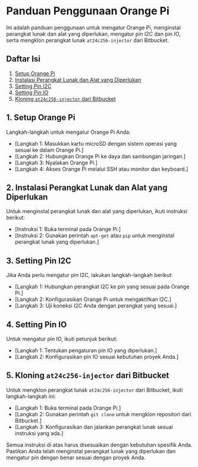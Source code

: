 # Panduan Penggunaan Orange Pi

Ini adalah panduan penggunaan untuk mengatur Orange Pi, menginstal perangkat lunak dan alat yang diperlukan, mengatur pin I2C dan pin IO, serta mengklon perangkat lunak `at24c256-injector` dari Bitbucket.

## Daftar Isi

1. [Setup Orange Pi](#1-setup-orange-pi)
2. [Instalasi Perangkat Lunak dan Alat yang Diperlukan](#2-instalasi-perangkat-lunak-dan-alat-yang-diperlukan)
3. [Setting Pin I2C](#3-setting-pin-i2c)
4. [Setting Pin IO](#4-setting-pin-io)
5. [Kloning `at24c256-injector` dari Bitbucket](#5-kloning-at24c256-injector-dari-bitbucket)

## 1. Setup Orange Pi

Langkah-langkah untuk mengatur Orange Pi Anda:

- [Langkah 1: Masukkan kartu microSD dengan sistem operasi yang sesuai ke dalam Orange Pi.]
- [Langkah 2: Hubungkan Orange Pi ke daya dan sambungan jaringan.]
- [Langkah 3: Nyalakan Orange Pi.]
- [Langkah 4: Akses Orange Pi melalui SSH atau monitor dan keyboard.]

## 2. Instalasi Perangkat Lunak dan Alat yang Diperlukan

Untuk menginstal perangkat lunak dan alat yang diperlukan, ikuti instruksi berikut:

- [Instruksi 1: Buka terminal pada Orange Pi.]
- [Instruksi 2: Gunakan perintah `apt-get` atau `pip` untuk menginstal perangkat lunak yang diperlukan.]

## 3. Setting Pin I2C

Jika Anda perlu mengatur pin I2C, lakukan langkah-langkah berikut:

- [Langkah 1: Hubungkan perangkat I2C ke pin yang sesuai pada Orange Pi.]
- [Langkah 2: Konfigurasikan Orange Pi untuk mengaktifkan I2C.]
- [Langkah 3: Uji koneksi I2C Anda dengan perangkat yang sesuai.]

## 4. Setting Pin IO

Untuk mengatur pin IO, ikuti petunjuk berikut:

- [Langkah 1: Tentukan pengaturan pin IO yang diperlukan.]
- [Langkah 2: Konfigurasikan pin IO sesuai kebutuhan proyek Anda.]

## 5. Kloning `at24c256-injector` dari Bitbucket

Untuk mengklon perangkat lunak `at24c256-injector` dari Bitbucket, ikuti langkah-langkah ini:

- [Langkah 1: Buka terminal pada Orange Pi.]
- [Langkah 2: Gunakan perintah `git clone` untuk mengklon repositori dari Bitbucket.]
- [Langkah 3: Konfigurasikan dan jalankan perangkat lunak sesuai instruksi yang ada.]

Semua instruksi di atas harus disesuaikan dengan kebutuhan spesifik Anda. Pastikan Anda telah menginstal perangkat lunak yang diperlukan dan mengatur pin dengan benar sesuai dengan proyek Anda.
